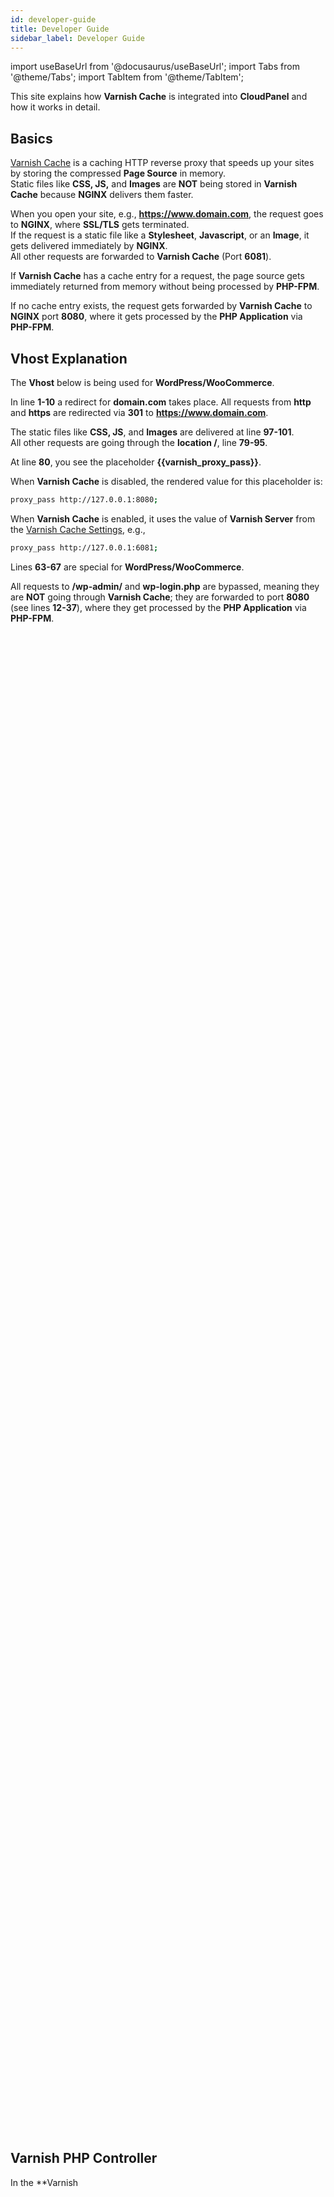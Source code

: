 ```yaml
---
id: developer-guide
title: Developer Guide
sidebar_label: Developer Guide
---
```


import useBaseUrl from '@docusaurus/useBaseUrl';
import Tabs from '@theme/Tabs';
import TabItem from '@theme/TabItem';

This site explains how **Varnish Cache** is integrated into **CloudPanel** and how it works in detail.

## Basics

[Varnish Cache](http://varnish-cache.org/) is a caching HTTP reverse proxy that speeds up your sites by storing the compressed **Page Source** in memory. <br />
Static files like **CSS, JS,** and **Images** are **NOT** being stored in **Varnish Cache** because **NGINX** delivers them faster.

When you open your site, e.g., **https://www.domain.com**, the request goes to **NGINX**, where **SSL/TLS** gets terminated. <br />
If the request is a static file like a **Stylesheet**, **Javascript**, or an **Image**, it gets delivered immediately by **NGINX**. <br />
All other requests are forwarded to **Varnish Cache** (Port **6081**). 

If **Varnish Cache** has a cache entry for a request, the page source gets immediately returned from memory without being processed by **PHP-FPM**.

If no cache entry exists, the request gets forwarded 
by **Varnish Cache** to **NGINX** port **8080**, where it gets processed by the **PHP Application** via **PHP-FPM**.

## Vhost Explanation

The **Vhost** below is being used for **WordPress/WooCommerce**.

In line **1-10** a redirect for **domain.com** takes place. All requests from **http** and **https** are redirected via **301** to **https://www.domain.com**. 

The static files like **CSS, JS**, and **Images** are delivered at line **97-101**. <br />
All other requests are going through the **location /**, line **79-95**.

At line **80**, you see the placeholder **{{varnish_proxy_pass}}**.

When **Varnish Cache** is disabled, the rendered value for this placeholder is:

```bash
proxy_pass http://127.0.0.1:8080;
```

When **Varnish Cache** is enabled, it uses the value of **Varnish Server** from the [Varnish Cache Settings](../settings), e.g.,

```bash
proxy_pass http://127.0.0.1:6081;
```

Lines **63-67** are special for **WordPress/WooCommerce**. 

All requests to **/wp-admin/** and **wp-login.php** are bypassed, meaning they are **NOT** going through **Varnish Cache**; they are forwarded to port **8080** (see lines **12-37**),
where they get processed by the **PHP Application** via **PHP-FPM**.

<iframe width="100%" frameborder="0" height="2400" src="data:text/html;charset=utf-8, <head><base target='_blank' /></head><body><script src='https://gist.github.com/cloudpanel-io/c62ce0f06b0521c05ec940c436b614bd.js'></script></body>"></iframe>

## Varnish PHP Controller

In the **Varnish